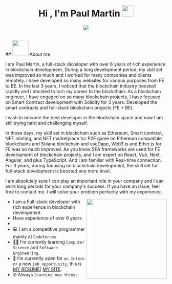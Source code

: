 <h1 align="center">Hi , I'm Paul Martin <img src="https://media.giphy.com/media/hvRJCLFzcasrR4ia7z/giphy.gif" width="35"></h1>
<p align="center">
  <a href="https://github.com/DenverCoder1/readme-typing-svg"><img src="https://readme-typing-svg.herokuapp.com?lines=Senior+Full+Stack+Developer;Blockchain%20Developer&center=true&width=500&height=50"></a>
</p>
<br>
## <img src = "https://user-images.githubusercontent.com/63050133/156777293-72a6e681-2582-4a9d-ad92-09d1181d47c7.gif" width = 50px>  About me

<p>
  I am Paul Martin, a full-stack developer with over 6 years of rich experience in blockchain development.
During a long development period, my skill set was improved so much and I worked for many companies and clients remotely.
I have developed so many websites for various purposes from FE to BE.
In the last 3 years, I noticed that the blockchain industry boosted rapidly and I decided to turn my career to the blockchain.
As a blockchain engineer, I have engaged on so many blockchain projects.
I have focused on Smart Contract development with Solidity for 3 years.
Developed the smart contracts and full-stack blockchain projects (FE + BE).

I wish to become the best developer in the blockchain space and now I am still trying hard and challenging myself.

In those days, my skill set in blockchain such as Ethereum, Smart contract, NFT minting, and NFT marketplace for P2E game on Ethereum compatible blockchains and Solana blockchain and useDapp, Web3.js and Ether.js for FE was so much improved.
As you know SPA frameworks are used for FE development of blockchain projects,
and I am expert on React, Vue, Next, Angular, and plus TypeScript.
And I am familiar with Real-time connection.
For 3 years, during focusing on blockchain development, the skill set for full-stack development is boosted one more level.

I am absolutely sure I can play an important role in your company and I can work long periods for your company's success.
If you have an issue, feel free to contact me.
I will solve your problem perfectly with my experience.
  </p>
<img align="right" src="https://user-images.githubusercontent.com/63050133/156676671-d5b2e362-97d4-4404-9447-dd71ddfea82f.gif" width = 250px/>

- I am a Full-stack developer with rich experience in blockchain development.
- Have experience of over 6 years
- 
- :computer: I am a competitive programmer mainly at `Codeforces`
- :student: I’m currently learning `Computer Science` and `Software Engineering`.
- :thinking: I’m currently open for `an Intern` or a new `job opportunity`, this is [MY RESUME](https://cvdesignr.com/p/61defca1eddd4)| [MY SITE](https://paulmartin-1125.web.app/).
- :nerd_face: Always `learning new things`

<br>
